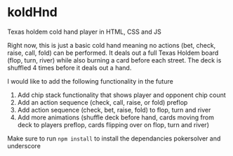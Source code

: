 # koldHnd
Texas holdem cold hand player in HTML, CSS and JS

Right now, this is just a basic cold hand meaning no actions (bet, check, raise, call, fold) can be performed.
It deals out a full Texas Holdem board (flop, turn, river) while also burning a card before each street.
The deck is shuffled 4 times before it deals out a hand.

I would like to add the following functionality in the future
1. Add chip stack functionality that shows player and opponent chip count
2. Add an action sequence (check, call, raise, or fold) preflop
3. Add action sequence (check, bet, raise, fold) to flop, turn and river
4. Add more animations (shuffle deck before hand, cards moving from deck to players preflop, cards flipping over on flop, turn and river)

Make sure to run `npm install` to install the dependancies pokersolver and underscore 
